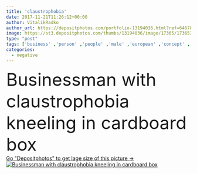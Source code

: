 ```yaml
---
title: 'claustrophobia'
date: 2017-11-21T11:26:12+00:00
author: VitalikRadko
author_url: https://depositphotos.com/portfolio-13194036.html?ref=64678756
image: https://st3.depositphotos.com/thumbs/13194036/image/17365/173653716/api_thumb_450.jpg?forcejpeg=true
type: "post"
tags: ['business' ,'person' ,'people' ,'male' ,'european' ,'concept' ,'corporate' ,'suit' ,'emotions' ,'working' ,'work' ,'stress' ,'businessman' ,'leader' ,'negative' ,'profession' ,'alone' ,'executive' ,'depression' ,'handsome' ,'sad' ,'stressed' ,'formalwear' ,'bearded' ,'uncomfortable' ,'claustrophobia' ,'claustrophobic' ,'professional occupation' ,'in box' ,'Caucasian Man' ]
categories: 
  - negative
---
```

<div aling="center">
            <font size="60"> Businessman with claustrophobia kneeling in cardboard box</font>   
</div>
<div>
    <a href='https://depositphotos.com/173653716/stock-photo-claustrophobia.html?ref=64678756' target=_blank > Go "Depositphotos" to get lage size of this picture ->
        <img href='https://depositphotos.com/173653716/stock-photo-claustrophobia.html?ref=64678756' src='https://st3.depositphotos.com/13194036/17365/i/950/depositphotos_173653716-stock-photo-claustrophobia.jpg?forcejpeg=true' alt='Businessman with claustrophobia kneeling in cardboard box' >
    </a>
</div>
